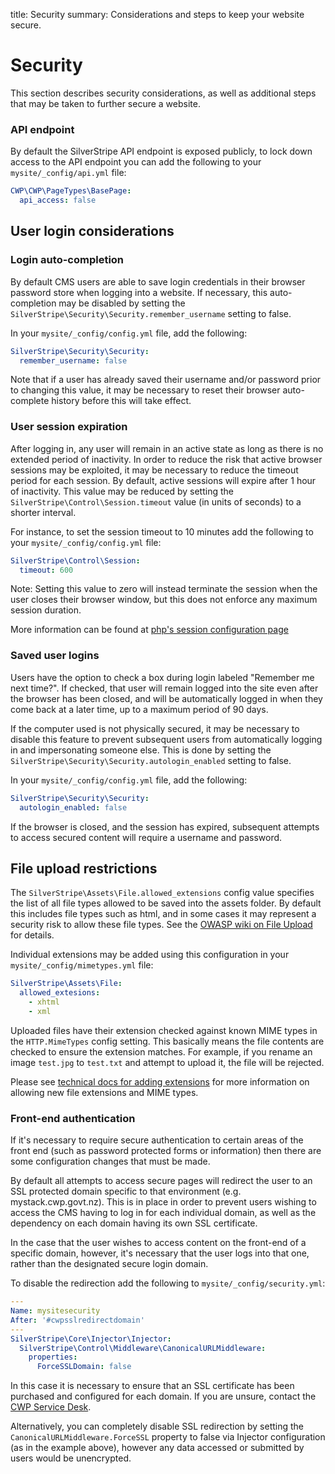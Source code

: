 title: Security
summary: Considerations and steps to keep your website secure.

# Security

This section describes security considerations, as well as additional steps that may be taken to further secure a
website.

### API endpoint

By default the SilverStripe API endpoint is exposed publicly, to lock down access to the API endpoint you can add
the following to your `mysite/_config/api.yml` file:

```yaml
CWP\CWP\PageTypes\BasePage:
  api_access: false
```

## User login considerations

### Login auto-completion

By default CMS users are able to save login credentials in their browser password store when logging into a website.
If necessary, this auto-completion may be disabled by setting the `SilverStripe\Security\Security.remember_username`
setting to false.

In your `mysite/_config/config.yml` file, add the following:

```yaml
SilverStripe\Security\Security:
  remember_username: false
```

Note that if a user has already saved their username and/or password prior to changing this value,
it may be necessary to reset their browser auto-complete history before this will take effect.

### User session expiration

After logging in, any user will remain in an active state as long as there is no extended period of inactivity.
In order to reduce the risk that active browser sessions may be exploited, it may be necessary
to reduce the timeout period for each session. By default, active sessions will expire after 1 hour of inactivity.
This value may be reduced by setting the `SilverStripe\Control\Session.timeout` value (in units of seconds) to a
shorter interval.

For instance, to set the session timeout to 10 minutes add the following to your `mysite/_config/config.yml` file:

```yaml
SilverStripe\Control\Session:
  timeout: 600
```

Note: Setting this value to zero will instead terminate the session when the user closes their browser window,
but this does not enforce any maximum session duration.

More information can be found at [php's session configuration page](http://www.php.net/manual/en/session.configuration.php#ini.session.cookie-lifetime)

### Saved user logins

Users have the option to check a box during login labeled "Remember me next time?".
If checked, that user will remain logged into the site even after the browser has been closed, and will be
automatically logged in when they come back at a later time, up to a maximum period of 90 days.

If the computer used is not physically secured, it may be necessary to disable this feature to prevent
subsequent users from automatically logging in and impersonating someone else. This is done by setting
the `SilverStripe\Security\Security.autologin_enabled` setting to false.

In your `mysite/_config/config.yml` file, add the following:

```yaml
SilverStripe\Security\Security:
  autologin_enabled: false
```

If the browser is closed, and the session has expired, subsequent attempts to access secured content
will require a username and password.

## File upload restrictions

The `SilverStripe\Assets\File.allowed_extensions` config value specifies the list of all file types allowed to be saved into
the assets folder. By default this includes file types such as html, and in some cases it may represent a
security risk to allow these file types. See the
[OWASP wiki on File Upload](https://www.owasp.org/index.php/Unrestricted_File_Upload) for details.

Individual extensions may be added using this configuration in your `mysite/_config/mimetypes.yml` file:

```yaml
SilverStripe\Assets\File:
  allowed_extesions:
    - xhtml
    - xml
```

Uploaded files have their extension checked against known MIME types in the `HTTP.MimeTypes` config setting.
This basically means the file contents are checked to ensure the extension matches. For example, if you rename an image
`test.jpg` to `test.txt` and attempt to upload it, the file will be rejected.

Please see [technical docs for adding extensions](../03_How_tos/adding_an_allowed_extension.md) for more information on
allowing new file extensions and MIME types.

### Front-end authentication

If it's necessary to require secure authentication to certain areas of the front end (such as
password protected forms or information) then there are some configuration changes that must be made.

By default all attempts to access secure pages will redirect the user to an SSL protected domain
specific to that environment (e.g. mystack.cwp.govt.nz). This is in place in order to prevent
users wishing to access the CMS having to log in for each individual domain, as well as the
dependency on each domain having its own SSL certificate.

In the case that the user wishes to access content on the front-end of a specific domain, however,
it's necessary that the user logs into that one, rather than the designated secure login domain.

To disable the redirection add the following to `mysite/_config/security.yml`:

```yaml
---
Name: mysitesecurity
After: '#cwpsslredirectdomain'
---
SilverStripe\Core\Injector\Injector:
  SilverStripe\Control\Middleware\CanonicalURLMiddleware:
    properties:
      ForceSSLDomain: false
```

In this case it is necessary to ensure that an SSL certificate has been purchased and configured
for each domain. If you are unsure, contact the [CWP Service Desk](https://www.cwp.govt.nz/service-desk/).

Alternatively, you can completely disable SSL redirection by setting the 
`CanonicalURLMiddleware.ForceSSL` property to false via Injector configuration (as in the example above),
however any data accessed or submitted by users would be unencrypted.
